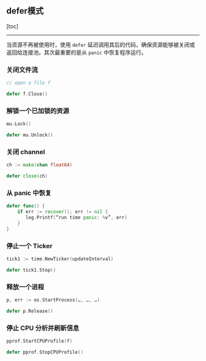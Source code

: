 ## defer模式

[toc]

----


当资源不再被使用时，使用 `defer` 延迟调用其后的代码，确保资源能够被关闭或返回给连接池。其次最重要的是从 `panic` 中恢复程序运行。

### 关闭文件流

```go
// open a file f

defer f.Close()
```

### 解锁一个已加锁的资源

```go
mu.Lock()

defer mu.Unlock()
```

### 关闭 channel 

```go
ch := make(chan float64)

defer close(ch)
```

### 从 panic 中恢复

```go
defer func() {
    if err := recover(); err != nil {
       log.Printf(“run time panic: %v”, err)
    }
}
```

### 停止一个 Ticker

```go
tick1 := time.NewTicker(updateInterval)

defer tick1.Stop()
```

### 释放一个进程

```go
p, err := os.StartProcess(…, …, …)

defer p.Release()
```

### 停止 CPU 分析并刷新信息

```go
pprof.StartCPUProfile(f)

defer pprof.StopCPUProfile()
```

